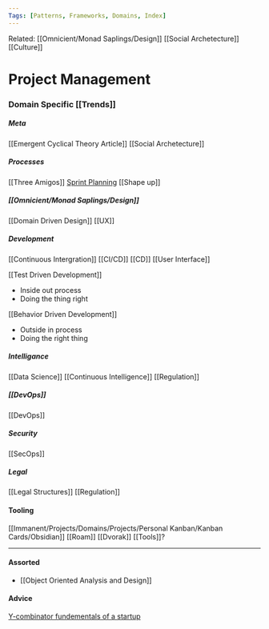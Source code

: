 ```yaml
---
Tags: [Patterns, Frameworks, Domains, Index]
---
```

Related: [[Omnicient/Monad Saplings/Design]] [[Social Archetecture]] [[Culture]] 
# Project Management

### Domain Specific [[Trends]]

##### Meta
[[Emergent Cyclical Theory Article]]
[[Social Archetecture]]

##### Processes
[[Three Amigos]]
[Sprint Planning](https://www.atlassian.com/agile/scrum/sprint-planning)
[[Shape up]]

##### [[Omnicient/Monad Saplings/Design]]
[[Domain Driven Design]]
[[UX]]

##### Development
[[Continuous Intergration]] [[CI/CD]] [[CD]]
[[User Interface]] 

[[Test Driven Development]]
- Inside out process
- Doing the thing right

[[Behavior Driven Development]]
- Outside in process
- Doing the right thing

##### Intelligance
[[Data Science]]
[[Continuous Intelligence]]
[[Regulation]]

##### [[DevOps]]
[[DevOps]]

##### Security
[[SecOps]]

##### Legal
[[Legal Structures]]
[[Regulation]]

#### Tooling
[[Immanent/Projects/Domains/Projects/Personal Kanban/Kanban Cards/Obsidian]]
[[Roam]]
[[Dvorak]]
[[Tools]]?



---

#### Assorted
- [[Object Oriented Analysis and Design]]

#### Advice
[Y-combinator fundementals of a startup](https://www.ycombinator.com/library/4D-yc-s-essential-startup-advice)


